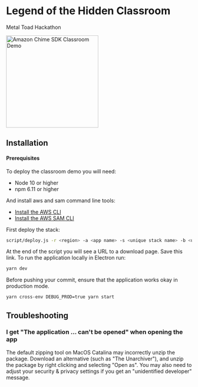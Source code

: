 # Legend of the Hidden Classroom

Metal Toad Hackathon

<img src="https://cf.geekdo-images.com/camo/27f6ea91e9272f4b5427ab3de34ba5683a54bf80/687474703a2f2f696d61676573332e77696b69612e6e6f636f6f6b69652e6e65742f5f5f636232303132303432393136353135372f67616d6573686f77732f696d616765732f662f66622f506172726f74732e6a7067" width="250" alt="Amazon Chime SDK Classroom Demo">

## Installation

#### Prerequisites
To deploy the classroom demo you will need:

- Node 10 or higher
- npm 6.11 or higher

And install aws and sam command line tools:

* [Install the AWS CLI](https://docs.aws.amazon.com/cli/latest/userguide/install-cliv1.html)
* [Install the AWS SAM CLI](https://docs.aws.amazon.com/serverless-application-model/latest/developerguide/serverless-sam-cli-install.html)

First deploy the stack:

```bash
script/deploy.js -r <region> -a <app name> -s <unique stack name> -b <unique bucket name>
```

At the end of the script you will see a URL to a download page. Save this link. To run the application locally in Electron run:

```bash
yarn dev
```

Before pushing your commit, ensure that the application works okay in production mode.

```bash
yarn cross-env DEBUG_PROD=true yarn start
```

## Troubleshooting

### I get "The application ... can't be opened" when opening the app

The default zipping tool on MacOS Catalina may incorrectly unzip the package. Download an alternative (such as "The Unarchiver"), and unzip the package by right clicking and selecting "Open as". You may also need to adjust your security & privacy settings if you get an "unidentified developer" message.
